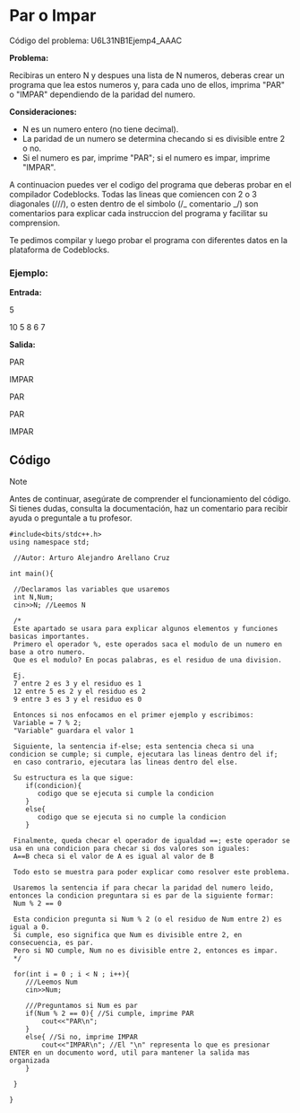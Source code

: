 # Par o Impar

Código del problema: U6L31NB1Ejemp4_AAAC

**Problema:**

Recibiras un entero N y despues una lista de N numeros, deberas crear un programa que lea estos numeros y, para cada uno de ellos, imprima "PAR" o "IMPAR" dependiendo de la paridad del numero.

**Consideraciones:**

- N es un numero entero (no tiene decimal).
- La paridad de un numero se determina checando si es divisible entre 2 o no.
- Si el numero es par, imprime "PAR"; si el numero es impar, imprime "IMPAR".

A continuacion puedes ver el codigo del programa que deberas probar en el compilador Codeblocks. Todas las lineas que comiencen con 2 o 3 diagonales (///), o esten dentro de el simbolo (/_ comentario _/) son comentarios para explicar cada instruccion del programa y facilitar su comprension.

Te pedimos compilar y luego probar el programa con diferentes datos en la plataforma de Codeblocks.

### Ejemplo:

**Entrada:**

5

10 5 8 6 7

**Salida:**

PAR

IMPAR

PAR

PAR

IMPAR

## Código

> [!NOTE]  
> Antes de continuar, asegúrate de comprender el funcionamiento del código.  
> Si tienes dudas, consulta la documentación, haz un comentario para recibir ayuda o preguntale a tu profesor.

```
#include<bits/stdc++.h>
using namespace std;

 //Autor: Arturo Alejandro Arellano Cruz

int main(){

 //Declaramos las variables que usaremos
 int N,Num;
 cin>>N; //Leemos N

 /*
 Este apartado se usara para explicar algunos elementos y funciones basicas importantes.
 Primero el operador %, este operados saca el modulo de un numero en base a otro numero.
 Que es el modulo? En pocas palabras, es el residuo de una division.

 Ej.
 7 entre 2 es 3 y el residuo es 1
 12 entre 5 es 2 y el residuo es 2
 9 entre 3 es 3 y el residuo es 0

 Entonces si nos enfocamos en el primer ejemplo y escribimos:
 Variable = 7 % 2;
 "Variable" guardara el valor 1

 Siguiente, la sentencia if-else; esta sentencia checa si una condicion se cumple; si cumple, ejecutara las lineas dentro del if;
 en caso contrario, ejecutara las lineas dentro del else.

 Su estructura es la que sigue:
    if(condicion){
       codigo que se ejecuta si cumple la condicion
    }
    else{
       codigo que se ejecuta si no cumple la condicion
    }

 Finalmente, queda checar el operador de igualdad ==; este operador se usa en una condicion para checar si dos valores son iguales:
 A==B checa si el valor de A es igual al valor de B

 Todo esto se muestra para poder explicar como resolver este problema.

 Usaremos la sentencia if para checar la paridad del numero leido, entonces la condicion preguntara si es par de la siguiente formar:
 Num % 2 == 0

 Esta condicion pregunta si Num % 2 (o el residuo de Num entre 2) es igual a 0.
 Si cumple, eso significa que Num es divisible entre 2, en consecuencia, es par.
 Pero si NO cumple, Num no es divisible entre 2, entonces es impar.
 */

 for(int i = 0 ; i < N ; i++){
    ///Leemos Num
    cin>>Num;

    ///Preguntamos si Num es par
    if(Num % 2 == 0){ //Si cumple, imprime PAR
        cout<<"PAR\n";
    }
    else{ //Si no, imprime IMPAR
        cout<<"IMPAR\n"; //El "\n" representa lo que es presionar ENTER en un documento word, util para mantener la salida mas organizada
    }

 }

}
```
